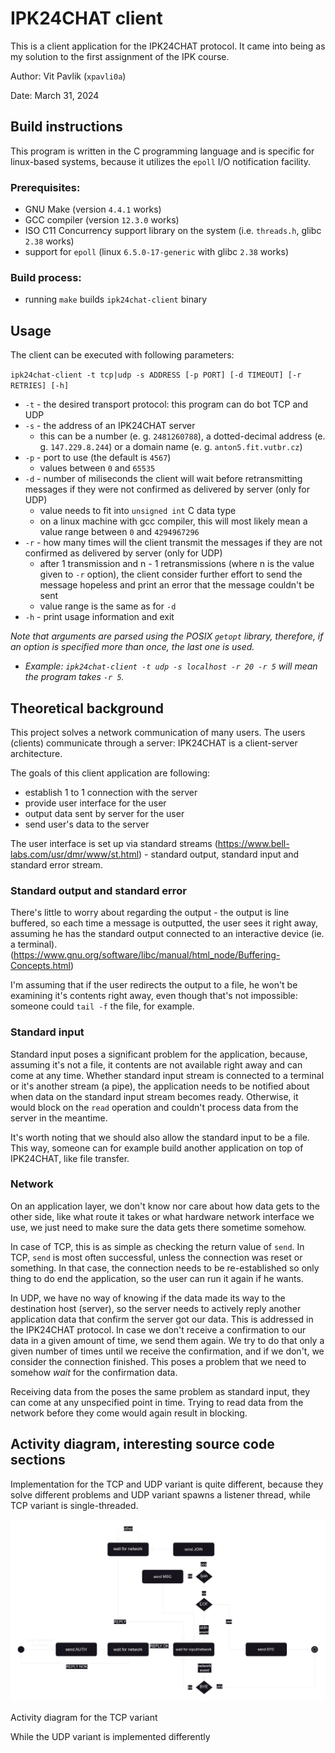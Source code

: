 # IPK24CHAT client

This is a client application for the IPK24CHAT protocol. It came into being
as my solution to the first assignment of the IPK course.

Author: Vit Pavlik (`xpavli0a`)

Date: March 31, 2024

## Build instructions

This program is written in the C programming language and is specific for
linux-based systems, because it utilizes the `epoll` I/O notification
facility.

 ### Prerequisites:

- GNU Make (version `4.4.1` works)
- GCC compiler (version `12.3.0` works)
- ISO C11 Concurrency support library on the system (i.e. `threads.h`, glibc
`2.38` works)
- support for `epoll` (linux `6.5.0-17-generic` with glibc `2.38` works)

### Build process:

- running `make` builds `ipk24chat-client` binary

## Usage

The client can be executed with following parameters:

`ipk24chat-client -t tcp|udp -s ADDRESS [-p PORT] [-d TIMEOUT]
[-r RETRIES] [-h]`

- `-t` - the desired transport protocol: this program can do bot TCP and UDP
- `-s` - the address of an IPK24CHAT server
  - this can be a number (e. g. `2481260788`), a dotted-decimal address (e. g.
`147.229.8.244`) or a domain name (e. g. `anton5.fit.vutbr.cz`)
- `-p` - port to use (the default is `4567`)
  - values between `0` and `65535`
- `-d` - number of miliseconds the client will wait before retransmitting
messages if they were not confirmed as delivered by server (only for UDP)
  - value needs to fit into `unsigned int` C data type
  - on a linux machine with gcc compiler, this will most likely mean
a value range between `0` and `4294967296`
- `-r` - how many times will the client transmit the messages if they are
not confirmed as delivered by server (only for UDP)
  - after 1 transmission and n - 1 retransmissions (where n is the value given
to `-r` option), the client consider further effort to send the message
hopeless and print an error that the message couldn't be sent
  - value range is the same as for `-d`
- `-h` - print usage information and exit


*Note that arguments are parsed using the POSIX `getopt` library, therefore,
if an option is specified more than once, the last one is used.*
- *Example: `ipk24chat-client -t udp -s localhost -r 20 -r 5` will mean
the program takes `-r 5`.*

## Theoretical background

This project solves a network communication of many users. The users (clients)
communicate through a server: IPK24CHAT is a client-server architecture.

The goals of this client application are following:
- establish 1 to 1 connection with the server
- provide user interface for the user
- output data sent by server for the user
- send user's data to the server

The user interface is set up via standard streams
(https://www.bell-labs.com/usr/dmr/www/st.html) - standard output, standard
input and standard error stream.

### Standard output and standard error

There's little to worry about regarding the
output - the output is line buffered, so each time a message is outputted,
the user sees it right away, assuming he has the standard output connected
to an interactive device (ie. a terminal).
(https://www.gnu.org/software/libc/manual/html_node/Buffering-Concepts.html)

I'm assuming that if the user redirects the output to a file, he won't be
examining it's contents right away, even though that's not impossible:
someone could `tail -f` the file, for example.

### Standard input

Standard input poses a significant problem for the application, because,
assuming it's not a file, it contents are not available right away and can
come at any time. Whether standard input stream is connected to a terminal or
it's another stream (a pipe), the application needs to be notified about
when data on the standard input stream becomes ready. Otherwise, it would
block on the `read` operation and couldn't process data from the server in the
meantime.

It's worth noting that we should also allow the standard input to be a file.
This way, someone can for example build another application on top of
IPK24CHAT, like file transfer.

### Network

On an application layer, we don't know nor care about how data gets to the
other side, like what route it takes or what hardware network interface we use,
we just need to make sure the data gets there sometime somehow.

In case of TCP, this is as simple as checking the return value of `send`. In
TCP, `send` is most often successful, unless the connection was reset or
something. In that case, the connection needs to be re-established so only
thing to do end the application, so the user can run it again if he wants.

In UDP, we have no way of knowing if the data made its way to the destination
host (server), so the server needs to actively reply another application data
that confirm the server got our data. This is addressed in the IPK24CHAT
protocol. In case we don't receive a confirmation to our data in a given amount
of time, we send them again. We try to do that only a given number of times
until we receive the confirmation, and if we don't, we consider the connection
finished. This poses a problem that we need to somehow *wait* for the
confirmation data.

Receiving data from the poses the same problem as standard input, they can
come at any unspecified point in time. Trying to read data from the network
before they come would again result in blocking.

## Activity diagram, interesting source code sections

Implementation for the TCP and UDP variant is quite different, because
they solve different problems and UDP variant spawns a listener thread,
while TCP variant is single-threaded.

![Activity diagram for the TCP variant](./doc_tcp_activity_diag.drawio.svg "Activity diagram for the TCP variant")

Activity diagram for the TCP variant

While the UDP variant is implemented differently


